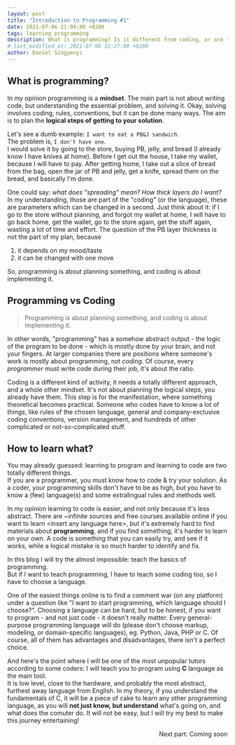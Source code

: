 ```yaml
---
layout: post
title: "Introduction to Programming #1"
date: 2021-07-06 21:04:00 +0200
tags: learning programming
description: What is programming? Is it different from coding, or are they the same thing? How do you learn one or the other? I do not have the clearest and and most satisfying answers ever, but I am trying to clarify things in this article.
# last_modified_at: 2021-07-06 12:27:00 +0200
author: Daniel Szogyenyi
---
```


## What is programming?

In my opinion programming is a **mindset**. The main part is not about writing code, but understanding the essential problem, and solving it. Okay, solving involves coding, rules, conventions, but it can be done many ways. The aim is to plan the **logical steps of getting to your solution**.  

Let's see a dumb example: `I want to eat a PB&J sandwich`.  
The problem is, `I don't have one`.  
I would solve it by going to the store, buying PB, jelly, and bread (I already know I have knives at home). Before I get out the house, I take my wallet, because I will have to pay. After getting home, I take out a slice of bread from the bag, open the jar of PB and jelly, get a knife, spread them on the bread, and basically I'm done.

One could say: _what does "spreading" mean? How thick layers do I want?_  
In my understanding, those are part of the "coding" (or the language), these are parameters which can be changed in a second. Just think about it: if I go to the store without planning, and forgot my wallet at home, I will have to go back home, get the wallet, go to the store again, get the stuff again, wasting a lot of time and effort. The question of the PB layer thickness is not the part of my plan, because

1. it depends on my mood/taste
2. it can be changed with one move

So, programming is about planning something, and coding is about implementing it.

## Programming vs Coding

> Programming is about planning something, and coding is about implementing it.

In other words, "programming" has a somehow abstract output - the logic of the program to be done - which is mostly done by your brain, and not your fingers. At larger companies there are positions where someone's work is mostly about programming, not _coding_. Of course, every _programmer_ must write code during their job, it's about the ratio.

Coding is a different kind of activity, it needs a totally different approach, and a whole other mindset. It's not about planning the logical steps, you already have them. This step is for the manifestation, where something theoretical becomes practical. Someone who codes have to know a lot of things, like rules of the chosen language, general and company-exclusive coding conventions, version management, and hundreds of other complicated or not-so-complicated stuff.

## How to learn what?

You may already guessed: learning to program and learning to code are two totally different things.  
If you are a programmer, you must know how to code & try your solution. As a coder, your programming skills don't have to be as high, but you have to know a (few) language(s) and some extralingual rules and methods well.

In my opinion learning to code is easier, and not only because it's less abstract. There are ~infinite sources and free courses available online if you want to learn &lt;insert any language here&gt;, but it's extremely hard to find materials about **programming**, and if you find something, it's harder to learn on your own. A code is something that you can easily try, and see if it works, while a logical mistake is so much harder to identify and fix.

In this blog I will try the almost impossible: teach the basics of programming.  
But if I want to teach programming, I have to teach some coding too, so I have to choose a language.

One of the easiest things online is to find a comment war (on any platform) under a question like "I want to start programming, which language should I choose?". Choosing a language can be hard, but to be honest, if you want to program - and not just code - it doesn't really matter. Every general-purpose programming language will do (please don't choose markup, modeling, or domain-specific languages), eg. Python, Java, PHP or C. Of course, all of them has advantages and disadvantages, there isn't a perfect choice.

And here's the point where I will be one of the most unpopular tutors according to some coders: I will teach you to program using **C** language as the main tool.  
It is low level, close to the hardware, and probably the most abstract, furthest away language from English. In my theory, if you understand the fundamentals of C, it will be a piece of cake to learn any other programming language, as you will **not just know, but understand** what's going on, and what does the comuter do. It will not be easy, but I will try my best to make this journey entertaining!

<div style="text-align: right;">Next part: Coming soon</div>